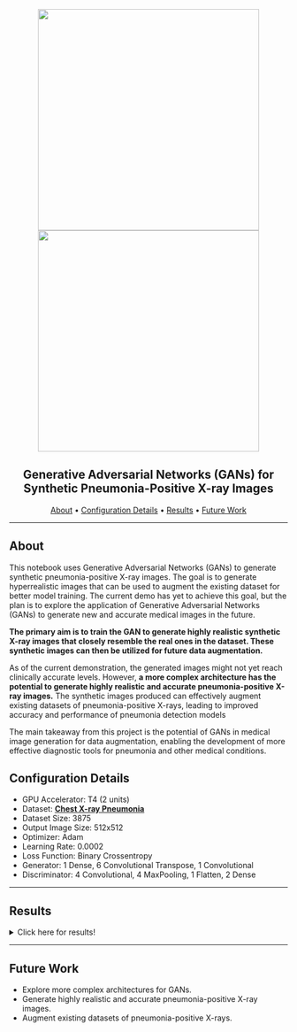 <div align="center">
  <img src="https://github.com/username/repo-name/blob/main/images/image1.png" width="400px" />
  <img src="https://github.com/username/repo-name/blob/main/images/image2.png" width="400px" />
</div>

<h2 align="center">Generative Adversarial Networks (GANs) for Synthetic Pneumonia-Positive X-ray Images</h2>

<p align="center">
  <a href="#about">About</a> •
  <a href="#configuration-details">Configuration Details</a> •
  <a href="#results">Results</a> •
  <a href="#future-work">Future Work</a>
</p>

---

## About

This notebook uses Generative Adversarial Networks (GANs) to generate synthetic pneumonia-positive X-ray images. The goal is to generate hyperrealistic images that can be used to augment the existing dataset for better model training. The current demo has yet to achieve this goal, but the plan is to explore the application of Generative Adversarial Networks (GANs) to generate new and accurate medical images in the future.

**The primary aim is to train the GAN to generate highly realistic synthetic X-ray images that closely resemble the real ones in the dataset. These synthetic images can then be utilized for future data augmentation.**

As of the current demonstration, the generated images might not yet reach clinically accurate levels. However, **a more complex architecture has the potential to generate highly realistic and accurate pneumonia-positive X-ray images.** The synthetic images produced can effectively augment existing datasets of pneumonia-positive X-rays, leading to improved accuracy and performance of pneumonia detection models

The main takeaway from this project is the potential of GANs in medical image generation for data augmentation, enabling the development of more effective diagnostic tools for pneumonia and other medical conditions.

## Configuration Details

* GPU Accelerator: T4 (2 units)
* Dataset: **[Chest X-ray Pneumonia](https://www.kaggle.com/datasets/paultimothymooney/chest-xray-pneumonia)** 
* Dataset Size: 3875
* Output Image Size: 512x512
* Optimizer: Adam
* Learning Rate: 0.0002
* Loss Function: Binary Crossentropy
* Generator: 1 Dense, 6 Convolutional Transpose, 1 Convolutional
* Discriminator: 4 Convolutional, 4 MaxPooling, 1 Flatten, 2 Dense

---

## Results

<details>
<summary>Click here for results!</summary>
<br>

![image.png](attachment:59538bc3-73cd-4f39-93e1-f5d506f11cde.png)
![image.png](attachment:8931759e-6b2b-4cf4-808a-39c61aafeba2.png)

</details>

---

## Future Work

- Explore more complex architectures for GANs.
- Generate highly realistic and accurate pneumonia-positive X-ray images.
- Augment existing datasets of pneumonia-positive X-rays.
